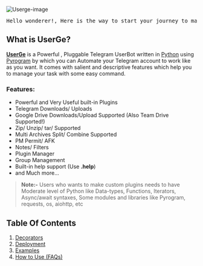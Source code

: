 ![Userge-image](https://telegra.ph/file/083ee09d368e0ee991996.jpg)

<pre>Hello wonderer!, Here is the way to start your journey to make your Telegram Account automated with UserGe. It is best Open-source Userbot for Telegram to simplify your daily task in convenient way.</pre>

## What is UserGe?

<b>[UserGe](https://github.com/usergeteam/userge)</b> is a Powerful , Pluggable Telegram UserBot written in [Python](https://www.python.org/) using [Pyrogram](https://github.com/pyrogram) by which you can Automate your Telegram account to work like as you want. It comes with salient and descriptive features which help you to manage your task with some easy command.

### Features:
*  Powerful and Very Useful built-in Plugins
*  Telegram Downloads/ Uploads
*  Google Drive Downloads/Upload Supported (Also Team Drive Supported!)
*  Zip/ Unzip/ tar/ Supported
*  Multi Archives Split/ Combine Supported
*  PM Permit/ AFK
*  Notes/ Filters
*  Plugin Manager
*  Group Management
*  Built-in help support (Use **.help**)
*  and Much more...

><b>**Note**:-</b> Users who wants to make custom plugins needs to have Moderate level of Python like Data-types, Functions, Iterators, Async/await syntaxes, Some modules and libraries like Pyrogram, requests, os, aiohttp, etc

## Table Of Contents
1. [Decorators](https://github.com/theuserge/TheUserge.github.io/blob/main/index.md#userge-callback-decorators)
2. [Deployment](https://github.com/UsergeTeam/Userge/wiki/Deployment)
3. [Examples](https://github.com/UsergeTeam/Userge/wiki/Examples)
4. [How to Use (FAQs)](https://github.com/UsergeTeam/Userge/wiki/FAQs)
